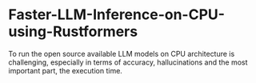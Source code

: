 # Faster-LLM-Inference-on-CPU-using-Rustformers
To run the open source available LLM models on CPU architecture is challenging, especially in terms of accuracy, hallucinations and the most important part, the execution time. 
